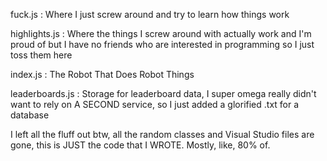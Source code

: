 fuck.js : Where I just screw around and try to learn how things work

highlights.js : Where the things I screw around with actually work and I'm proud of but I have no friends who are interested in programming so I just toss them here

index.js : The Robot That Does Robot Things

leaderboards.js : Storage for leaderboard data, I super omega really didn't want to rely on A SECOND service, so I just added a glorified .txt for a database

I left all the fluff out btw, all the random classes and Visual Studio files are gone, this is JUST the code that I WROTE. Mostly, like, 80% of.
